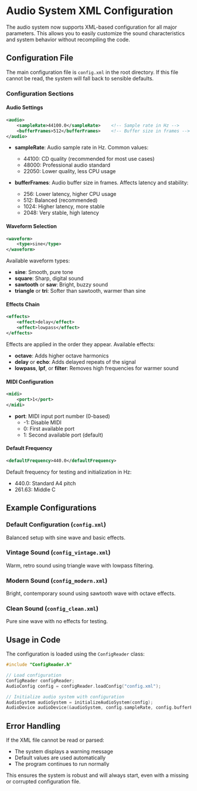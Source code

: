 # Audio System XML Configuration

The audio system now supports XML-based configuration for all major parameters. This allows you to easily customize the sound characteristics and system behavior without recompiling the code.

## Configuration File

The main configuration file is `config.xml` in the root directory. If this file cannot be read, the system will fall back to sensible defaults.

### Configuration Sections

#### Audio Settings
```xml
<audio>
    <sampleRate>44100.0</sampleRate>    <!-- Sample rate in Hz -->
    <bufferFrames>512</bufferFrames>    <!-- Buffer size in frames -->
</audio>
```

- **sampleRate**: Audio sample rate in Hz. Common values:
  - 44100: CD quality (recommended for most use cases)
  - 48000: Professional audio standard
  - 22050: Lower quality, less CPU usage

- **bufferFrames**: Audio buffer size in frames. Affects latency and stability:
  - 256: Lower latency, higher CPU usage
  - 512: Balanced (recommended)
  - 1024: Higher latency, more stable
  - 2048: Very stable, high latency

#### Waveform Selection
```xml
<waveform>
    <type>sine</type>
</waveform>
```

Available waveform types:
- **sine**: Smooth, pure tone
- **square**: Sharp, digital sound
- **sawtooth** or **saw**: Bright, buzzy sound
- **triangle** or **tri**: Softer than sawtooth, warmer than sine

#### Effects Chain
```xml
<effects>
    <effect>delay</effect>
    <effect>lowpass</effect>
</effects>
```

Effects are applied in the order they appear. Available effects:
- **octave**: Adds higher octave harmonics
- **delay** or **echo**: Adds delayed repeats of the signal
- **lowpass**, **lpf**, or **filter**: Removes high frequencies for warmer sound

#### MIDI Configuration
```xml
<midi>
    <port>1</port>
</midi>
```

- **port**: MIDI input port number (0-based)
  - -1: Disable MIDI
  - 0: First available port
  - 1: Second available port (default)

#### Default Frequency
```xml
<defaultFrequency>440.0</defaultFrequency>
```

Default frequency for testing and initialization in Hz:
- 440.0: Standard A4 pitch
- 261.63: Middle C

## Example Configurations

### Default Configuration (`config.xml`)
Balanced setup with sine wave and basic effects.

### Vintage Sound (`config_vintage.xml`)
Warm, retro sound using triangle wave with lowpass filtering.

### Modern Sound (`config_modern.xml`)
Bright, contemporary sound using sawtooth wave with octave effects.

### Clean Sound (`config_clean.xml`)
Pure sine wave with no effects for testing.

## Usage in Code

The configuration is loaded using the `ConfigReader` class:

```cpp
#include "ConfigReader.h"

// Load configuration
ConfigReader configReader;
AudioConfig config = configReader.loadConfig("config.xml");

// Initialize audio system with configuration
AudioSystem audioSystem = initializeAudioSystem(config);
AudioDevice audioDevice(&audioSystem, config.sampleRate, config.bufferFrames);
```

## Error Handling

If the XML file cannot be read or parsed:
- The system displays a warning message
- Default values are used automatically
- The program continues to run normally

This ensures the system is robust and will always start, even with a missing or corrupted configuration file.